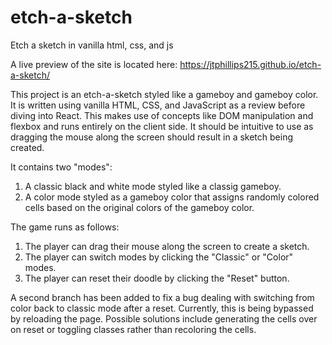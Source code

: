 # etch-a-sketch
Etch a sketch in vanilla html, css, and js

A live preview of the site is located here: https://jtphillips215.github.io/etch-a-sketch/

This project is an etch-a-sketch styled like a gameboy and gameboy color. It is written using vanilla HTML, CSS, and JavaScript as a review before diving into React. This makes use of concepts like DOM manipulation and flexbox and runs entirely on the client side. It should be intuitive to use as dragging the mouse along the screen should result in a sketch being created.

It contains two "modes":
1. A classic black and white mode styled like a classig gameboy.
2. A color mode styled as a gameboy color that assigns randomly colored cells based on the original colors of the gameboy color.

The game runs as follows:
1. The player can drag their mouse along the screen to create a sketch.
2. The player can switch modes by clicking the "Classic" or "Color" modes.
3. The player can reset their doodle by clicking the "Reset" button.

A second branch has been added to fix a bug dealing with switching from color back to classic mode after a reset. Currently, this is being bypassed by reloading the page. Possible solutions include generating the cells over on reset or toggling classes rather than recoloring the cells.
